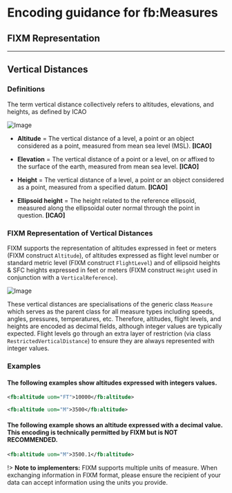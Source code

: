 # Encoding guidance for fb:Measures

## FIXM Representation

---

## Vertical Distances

### Definitions

The term vertical distance collectively refers to altitudes, elevations,
and heights, as defined by ICAO

![Image](.//media/general-guidance-vertical-distances-01.png "Differences between Elevation, Altitude, Height and Ellipsoid height")


-   **Altitude** = The vertical distance of a level, a point or an
    object considered as a point, measured from mean sea level (MSL).
    **\[ICAO\]**

-   **Elevation** = The vertical distance of a point or a level, on or
    affixed to the surface of the earth, measured from mean sea level.
    **\[ICAO\]**

-   **Height** = The vertical distance of a level, a point or an object
    considered as a point, measured from a specified datum. **\[ICAO\]**

-   **Ellipsoid height** = The height related to the reference
    ellipsoid, measured along the ellipsoidal outer normal through the
    point in question. **\[ICAO\]**

### FIXM Representation of Vertical Distances

FIXM supports the representation of altitudes expressed in feet or
meters (FIXM construct `Altitude`), of altitudes expressed as flight
level number or standard metric level (FIXM construct `FlightLevel`) and
of ellipsoid heights & SFC heights expressed in feet or meters (FIXM
construct `Height` used in conjunction with a `VerticalReference`).

![Image](.//media/image23.png ':size=50%')

These vertical distances are specialisations of the generic class
`Measure` which serves as the parent class for all measure types including
speeds, angles, pressures, temperatures, etc. Therefore, altitudes, flight 
levels, and heights are encoded as decimal fields, although integer values 
are typically expected. Flight levels go through an extra layer of 
restriction (via class `RestrictedVerticalDistance`) to ensure they are 
always represented with integer values.

### Examples

#### The following examples show altitudes expressed with integers values.  

```xml
<fb:altitude uom="FT">10000</fb:altitude>
```

```xml
<fb:altitude uom="M">3500</fb:altitude>
```

#### The following example shows an altitude expressed with a decimal value. This encoding is technically permitted by FIXM but is NOT RECOMMENDED.

```xml
<fb:altitude uom="M">3500.1</fb:altitude>
```

!> **Note to implementers:** FIXM supports multiple units of measure. When exchanging information in FIXM format, please ensure the recipient of your data can accept information using the units you provide.


